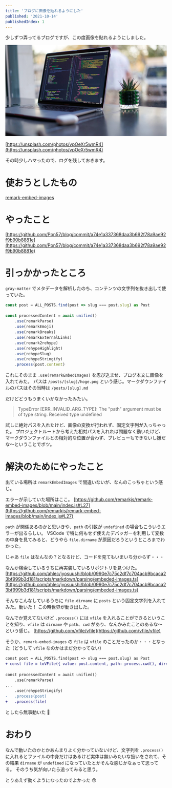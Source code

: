 ```yaml
---
title: 'ブログに画像を貼れるようにした'
published: '2021-10-14'
publishedIndex: 1
---
```


少しずつ弄ってるブログですが、この度画像を貼れるようにしました。

![サンプル画像](./james-harrison-vpOeXr5wmR4-unsplash.jpg)

[https://unsplash.com/photos/vpOeXr5wmR4](https://unsplash.com/photos/vpOeXr5wmR4)

その時少しハマったので、ログを残しておきます。

# 使おうとしたもの

[remark-embed-images](https://github.com/remarkjs/remark-embed-images)

# やったこと

[https://github.com/Pon57/blog/commit/a74e1a337368daa3b692f78a9ae92f9b90b8881e](https://github.com/Pon57/blog/commit/a74e1a337368daa3b692f78a9ae92f9b90b8881e)

# 引っかかったところ

`gray-matter` でメタデータを解析したのち、コンテンツの文字列を抜き出して使っていた。

```typescript
const post = ALL_POSTS.find(post => slug === post.slug) as Post

const processedContent = await unified()
    .use(remarkParse)
    .use(remarkEmoji)
    .use(remarkBreaks)
    .use(remarkExternalLinks)
    .use(remark2rehype)
    .use(rehypeHighlight)
    .use(rehypeSlug)
    .use(rehypeStringify)
    .process(post.content)
```

これにそのまま `.use(remarkEmbedImages)` を忍び込ませ、ブログ本文に画像を入れてみた。
パスは `/posts/[slug]/hoge.png` という感じ。マークダウンファイルのパスはその当時は `/posts/[slug].md`

だけどどうもうまくいかなかったみたい。

> TypeError [ERR_INVALID_ARG_TYPE]: The "path" argument must be of type string. Received type undefined

試しに絶対パスを入れたけど、画像の変換が行われず、固定文字列が入っちゃった。
プロジェクトルートから考えた相対パスを入れれば問題なく動いたけど、マークダウンファイルとの相対的な位置が合わず、プレビューもできないし嫌だな〜ということでボツ。

# 解決のためにやったこと

出ている場所は `remarkEmbedImages` で間違いないが、なんのこっちゃという感じ。

エラーが示していた場所はここ。
[https://github.com/remarkjs/remark-embed-images/blob/main/index.js#L27](https://github.com/remarkjs/remark-embed-images/blob/main/index.js#L27)

`path` が関係あるのかと思いきや、`path` の引数が `undefined` の場合もこういうエラーが出るらしい。
VSCode で特に何もせず使えたデバッガーを利用して変数の中身を見てみると、どうやら `file.dirname` が原因だろうというところまでわかった。

じゃあ `file` はなんなの？となるけど、コードを見てもいまいち分からず・・・

なんか検索しているうちに再実装しているリポジトリを見つけた。
[https://github.com/ahlec/jyosuushi/blob/0990e7c75c2df7c704acb9bcaca23bf999b3d181/scripts/markdown/parsing/embeded-images.ts](https://github.com/ahlec/jyosuushi/blob/0990e7c75c2df7c704acb9bcaca23bf999b3d181/scripts/markdown/parsing/embeded-images.ts)

そんなこんなしているうちに `file.dirname` に `posts` という固定文字列を入れてみた。動いた！
この時世界が動き出した。

なんでか覚えてないけど `.process()` には `vfile` を入れることができるということを知り、`vfile` は `dirname` や `path`、`cwd` があり、なんかみたことのあるな〜という感じ。
[https://github.com/vfile/vfile](https://github.com/vfile/vfile)

そうか、`remark-embed-images` の `file` は `vfile` のことだったのか・・・となった（どうして `vfile` なのかはまだ分かってない）

```diff
const post = ALL_POSTS.find(post => slug === post.slug) as Post
+ const file = toVFile({ value: post.content, path: process.cwd(), dirname: 'posts' })

const processedContent = await unified()
    .use(remarkParse)
...
    .use(rehypeStringify)
-   .process(post)
+   .process(file)
```

としたら無事動いた :tada:

# おわり

なんで動いたのかとかあんまりよく分かっていないけど、文字列を `.process()` に入れるとファイルの中身だけはあるけど実体は無いみたいな扱いをされて、その結果 `dirname` が `undefined` になっていたとかそんな感じかなぁって思ってる。
そのうち気が向いたら追ってみると思う。

とりあえず動くようになったのでよかった :kissing_closed_eyes: